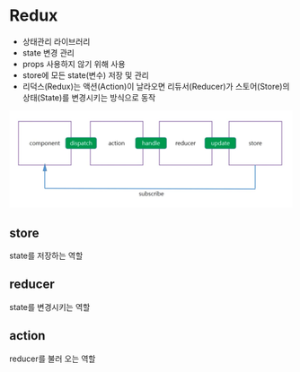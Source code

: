 # Redux

- 상태관리 라이브러리
- state 변경 관리
- props 사용하지 않기 위해 사용
- store에 모든 state(변수) 저장 및 관리
- 리덕스(Redux)는 액션(Action)이 날라오면 리듀서(Reducer)가 스토어(Store)의 상태(State)를 변경시키는 방식으로 동작

![image-20220124023754730](redux.assets/image-20220124023754730.png)

## store

state를 저장하는 역할



## reducer

state를 변경시키는 역할



## action

reducer를 불러 오는 역할

